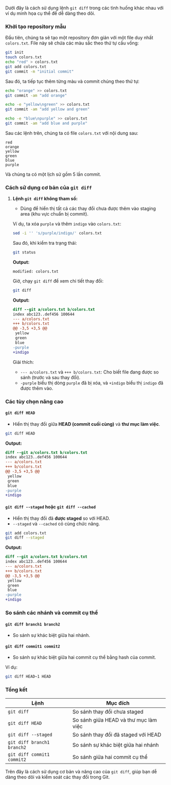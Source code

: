 Dưới đây là cách sử dụng lệnh `git diff` trong các tình huống khác nhau với ví dụ minh họa cụ thể để dễ dàng theo dõi.

### Khởi tạo repository mẫu

Đầu tiên, chúng ta sẽ tạo một repository đơn giản với một file duy nhất `colors.txt`. File này sẽ chứa các màu sắc theo thứ tự cầu vồng:

```bash
git init
touch colors.txt
echo "red" > colors.txt
git add colors.txt
git commit -m "initial commit"
```

Sau đó, ta tiếp tục thêm từng màu và commit chúng theo thứ tự:

```bash
echo "orange" >> colors.txt
git commit -am "add orange"

echo -e "yellow\ngreen" >> colors.txt
git commit -am "add yellow and green"

echo -e "blue\npurple" >> colors.txt
git commit -am "add blue and purple"
```

Sau các lệnh trên, chúng ta có file `colors.txt` với nội dung sau:

```
red
orange
yellow
green
blue
purple
```

Và chúng ta có một lịch sử gồm 5 lần commit.

### Cách sử dụng cơ bản của `git diff`

1. **Lệnh `git diff` không tham số:**
   - Dùng để hiển thị tất cả các thay đổi chưa được thêm vào staging area (khu vực chuẩn bị commit).
   
   Ví dụ, ta xóa `purple` và thêm `indigo` vào `colors.txt`:

   ```bash
   sed -i '' 's/purple/indigo/' colors.txt
   ```

   Sau đó, khi kiểm tra trạng thái:

   ```bash
   git status
   ```

   **Output:**
   ```plaintext
   modified: colors.txt
   ```

   Giờ, chạy `git diff` để xem chi tiết thay đổi:

   ```bash
   git diff
   ```

   **Output:**
   ```diff
   diff --git a/colors.txt b/colors.txt
   index abc123..def456 100644
   --- a/colors.txt
   +++ b/colors.txt
   @@ -3,5 +3,5 @@
    yellow
    green
    blue
   -purple
   +indigo
   ```

   Giải thích:

   - `--- a/colors.txt` và `+++ b/colors.txt`: Cho biết file đang được so sánh (trước và sau thay đổi).
   - `-purple` biểu thị dòng `purple` đã bị xóa, và `+indigo` biểu thị `indigo` đã được thêm vào.

### Các tùy chọn nâng cao

#### `git diff HEAD`
- Hiển thị thay đổi giữa **HEAD (commit cuối cùng)** và **thư mục làm việc**.

```bash
git diff HEAD
```

**Output:**
```diff
diff --git a/colors.txt b/colors.txt
index abc123..def456 100644
--- a/colors.txt
+++ b/colors.txt
@@ -3,5 +3,5 @@
 yellow
 green
 blue
-purple
+indigo
```

#### `git diff --staged` hoặc `git diff --cached`
- Hiển thị thay đổi đã **được staged** so với HEAD.
- `--staged` và `--cached` có cùng chức năng.

```bash
git add colors.txt
git diff --staged
```

**Output:**
```diff
diff --git a/colors.txt b/colors.txt
index abc123..def456 100644
--- a/colors.txt
+++ b/colors.txt
@@ -3,5 +3,5 @@
 yellow
 green
 blue
-purple
+indigo
```

### So sánh các nhánh và commit cụ thể

#### `git diff branch1 branch2`
- So sánh sự khác biệt giữa hai nhánh.

#### `git diff commit1 commit2`
- So sánh sự khác biệt giữa hai commit cụ thể bằng hash của commit.

Ví dụ:
```bash
git diff HEAD~1 HEAD
```

### Tổng kết

| Lệnh                | Mục đích                                                      |
|---------------------|----------------------------------------------------------------|
| `git diff`          | So sánh thay đổi chưa staged                                   |
| `git diff HEAD`     | So sánh giữa HEAD và thư mục làm việc                          |
| `git diff --staged` | So sánh thay đổi đã staged với HEAD                            |
| `git diff branch1 branch2` | So sánh sự khác biệt giữa hai nhánh                     |
| `git diff commit1 commit2` | So sánh giữa hai commit cụ thể                           |

Trên đây là cách sử dụng cơ bản và nâng cao của `git diff`, giúp bạn dễ dàng theo dõi và kiểm soát các thay đổi trong Git.
